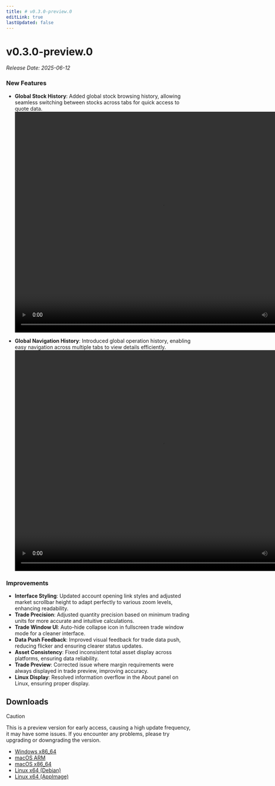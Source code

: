 ```yaml
---
title: # v0.3.0-preview.0
editLink: true
lastUpdated: false
---
```


# v0.3.0-preview.0 <Badge type="warning" text="preview" />

_Release Date: 2025-06-12_

### New Features

- **Global Stock History**: Added global stock browsing history, allowing seamless switching between stocks across tabs for quick access to quote data.
  <video src="https://assets.lbctrl.com/uploads/ecf499a3-1c96-43be-8d28-1377ab643c70/global_counter_history.mp4" width="800px" height="600px" controls>
  </video>

- **Global Navigation History**: Introduced global operation history, enabling easy navigation across multiple tabs to view details efficiently.
  <video src="https://assets.lbctrl.com/uploads/d7513e89-96bd-4d32-8005-e5e11a156896/global_navgation.mp4" width="800px" height="600px" controls>
  </video>

### Improvements

- **Interface Styling**: Updated account opening link styles and adjusted market scrollbar height to adapt perfectly to various zoom levels, enhancing readability.
- **Trade Precision**: Adjusted quantity precision based on minimum trading units for more accurate and intuitive calculations.
- **Trade Window UI**: Auto-hide collapse icon in fullscreen trade window mode for a cleaner interface.
- **Data Push Feedback**: Improved visual feedback for trade data push, reducing flicker and ensuring clearer status updates.
- **Asset Consistency**: Fixed inconsistent total asset display across platforms, ensuring data reliability.
- **Trade Preview**: Corrected issue where margin requirements were always displayed in trade preview, improving accuracy.
- **Linux Display**: Resolved information overflow in the About panel on Linux, ensuring proper display.

## Downloads

> [!CAUTION]
> This is a preview version for early access, causing a high update frequency, it may have some issues. If you encounter any problems, please try upgrading or downgrading the version.

- [Windows x86_64](https://assets.lbkrs.com/github/release/longbridge-desktop/preview/longbridge-v0.3.0-preview.0-windows-x86_64.exe)
- [macOS ARM](https://assets.lbkrs.com/github/release/longbridge-desktop/preview/longbridge-v0.3.0-preview.0-macos-aarch64.dmg)
- [macOS x86_64](https://assets.lbkrs.com/github/release/longbridge-desktop/preview/longbridge-v0.3.0-preview.0-macos-x86_64.dmg)
- [Linux x64 (Debian)](https://assets.lbkrs.com/github/release/longbridge-desktop/preview/longbridge-v0.3.0-preview.0-linux-x86_64.deb)
- [Linux x64 (AppImage)](https://assets.lbkrs.com/github/release/longbridge-desktop/preview/longbridge-v0.3.0-preview.0-linux-x86_64.AppImage)
